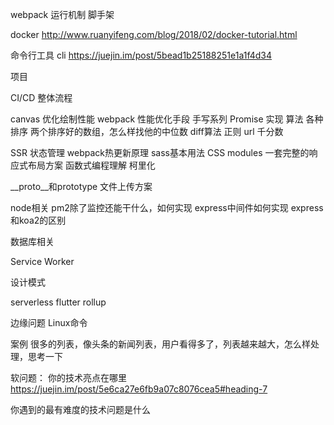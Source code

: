 webpack 运行机制
脚手架

docker
http://www.ruanyifeng.com/blog/2018/02/docker-tutorial.html

命令行工具
cli
https://juejin.im/post/5bead1b25188251e1a1f4d34


项目


CI/CD 整体流程

canvas 优化绘制性能
webpack 性能优化手段
手写系列
    Promise 实现
算法
    各种排序
    两个排序好的数组，怎么样找他的中位数
    diff算法
正则
    url
    千分数

SSR
状态管理
webpack热更新原理
sass基本用法
CSS modules
一套完整的响应式布局方案
函数式编程理解
    柯里化


__proto__和prototype
文件上传方案

node相关
    pm2除了监控还能干什么，如何实现
    express中间件如何实现
    express和koa2的区别

数据库相关

Service Worker 

设计模式


serverless
flutter
rollup

边缘问题
    Linux命令

案例
    很多的列表，像头条的新闻列表，用户看得多了，列表越来越大，怎么样处理，思考一下

软问题：
你的技术亮点在哪里
https://juejin.im/post/5e6ca27e6fb9a07c8076cea5#heading-7

你遇到的最有难度的技术问题是什么


























